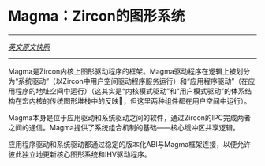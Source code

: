 <!-- Magma: Graphics for Zircon -->
Magma：Zircon的图形系统
===========================
---

[*英文原文快照*](https://github.com/fuchsia-mirror/garnet/blob/829716d22f2a71c5eb1563debe9853195f763b98/lib/magma/README.md)

---
<!-- Magma is a framework for graphics drivers on the Zircon kernel. Magma drivers are logically divided into a 'System Driver' which runs as a userspace Zircon driver service, and an 'Application Driver' which runs in the application's address space (this mirrors the architecture of the 'Kernel Mode Driver' and 'User Mode Driver' in traditional graphics stack for monolithic kernels, but here both components run in userspace). -->
Magma是Zircon内核上图形驱动程序的框架。Magma驱动程序在逻辑上被划分为“系统驱动”（以Zircon中用户空间驱动程序服务运行）和“应用程序驱动”（在应用程序的地址空间中运行）（这其实是“内核模式驱动”和“用户模式驱动”的体系结构在宏内核的传统图形堆栈中的反映，但这里两种组件都在用户空间中运行）。

<!-- Magma itself is the body of software that sits between the Application Driver and the System Driver and facilitates communication between the two over Zircon IPC, and provides core buffer sharing logic which underlies the system compositing mechanism.  -->
Magma本身是位于应用驱动和系统驱动之间的软件，通过Zircon的IPC完成两者之间的通信。Magma提供了系统组合机制的基础——核心缓冲区共享逻辑。

<!-- Both the Application Driver and the System Driver interface with the Magma framework through stable, versioned ABIs in order to allow updating the core graphics system and IHV drivers independently of one another. -->

应用程序驱动和系统驱动都通过稳定的版本化ABI与Magma框架连接，以便允许彼此独立地更新核心图形系统和IHV驱动程序。